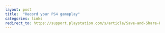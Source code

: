 ```yaml
---
layout: post
title:  "Record your PS4 gameplay"
categories: links
redirect_to: https://support.playstation.com/s/article/Save-and-Share-PS4-Gameplay-Videos?language=en_US
---
```


